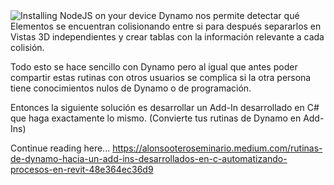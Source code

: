 <img src="https://miro.medium.com/max/1050/1*IzNyT68skmiL4DJ2-7jp3g.png" alt="Installing NodeJS on your device">
Dynamo nos permite detectar qué Elementos se encuentran colisionando entre si para después separarlos en Vistas 3D independientes y crear tablas con la información relevante a cada colisión.

Todo esto se hace sencillo con Dynamo pero al igual que antes poder compartir estas rutinas con otros usuarios se complica si la otra persona tiene conocimientos nulos de Dynamo o de programación.

Entonces la siguiente solución es desarrollar un Add-In desarrollado en C# que haga exactamente lo mismo. (Convierte tus rutinas de Dynamo en Add-Ins)

Continue reading here... https://alonsooteroseminario.medium.com/rutinas-de-dynamo-hacia-un-add-ins-desarrollados-en-c-automatizando-procesos-en-revit-48e364ec36d9
